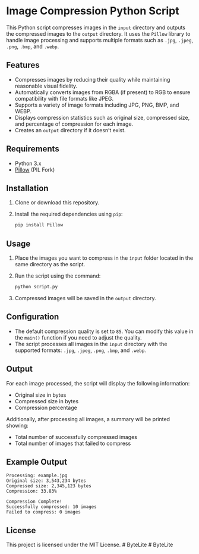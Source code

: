 # Image Compression Python Script

This Python script compresses images in the `input` directory and outputs the compressed images to the `output` directory. It uses the `Pillow` library to handle image processing and supports multiple formats such as `.jpg`, `.jpeg`, `.png`, `.bmp`, and `.webp`.

## Features

-   Compresses images by reducing their quality while maintaining reasonable visual fidelity.
-   Automatically converts images from RGBA (if present) to RGB to ensure compatibility with file formats like JPEG.
-   Supports a variety of image formats including JPG, PNG, BMP, and WEBP.
-   Displays compression statistics such as original size, compressed size, and percentage of compression for each image.
-   Creates an `output` directory if it doesn’t exist.

## Requirements

-   Python 3.x
-   [Pillow](https://pillow.readthedocs.io/en/stable/) (PIL Fork)

## Installation

1. Clone or download this repository.
2. Install the required dependencies using `pip`:

    ```bash
    pip install Pillow
    ```

## Usage

1. Place the images you want to compress in the `input` folder located in the same directory as the script.
2. Run the script using the command:

    ```bash
    python script.py
    ```

3. Compressed images will be saved in the `output` directory.

## Configuration

-   The default compression quality is set to `85`. You can modify this value in the `main()` function if you need to adjust the quality.
-   The script processes all images in the `input` directory with the supported formats: `.jpg`, `.jpeg`, `.png`, `.bmp`, and `.webp`.

## Output

For each image processed, the script will display the following information:

-   Original size in bytes
-   Compressed size in bytes
-   Compression percentage

Additionally, after processing all images, a summary will be printed showing:

-   Total number of successfully compressed images
-   Total number of images that failed to compress

## Example Output

```
Processing: example.jpg
Original size: 3,543,234 bytes
Compressed size: 2,345,123 bytes
Compression: 33.83%

Compression Complete!
Successfully compressed: 10 images
Failed to compress: 0 images
```

## License

This project is licensed under the MIT License.
#   B y t e L i t e  
 #   B y t e L i t e  
 